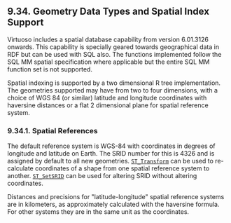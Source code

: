 <div id="sqlrefgeospatial" class="section">

<div class="titlepage">

<div>

<div>

## 9.34. Geometry Data Types and Spatial Index Support

</div>

</div>

</div>

Virtuoso includes a spatial database capability from version 6.01.3126
onwards. This capability is specially geared towards geographical data
in RDF but can be used with SQL also. The functions implemented follow
the SQL MM spatial specification where applicable but the entire SQL MM
function set is not supported.

Spatial indexing is supported by a two dimensional R tree
implementation. The geometries supported may have from two to four
dimensions, with a choice of WGS 84 (or similar) latitude and longitude
coordinates with haversine distances or a flat 2 dimensional plane for
spatial reference system.

<div id="sqlrefgeospatialspatref" class="section">

<div class="titlepage">

<div>

<div>

### 9.34.1. Spatial References

</div>

</div>

</div>

The default reference system is WGS-84 with coordinates in degrees of
longitude and latitude on Earth. The SRID number for this is 4326 and is
assigned by default to all new geometries.
<a href="fn_st_transform.html" class="link" title="ST_Transform"><code
class="function">ST_Transform</code></a> can be used to re-calculate
coordinates of a shape from one spatial reference system to another.
<a href="fn_st_setsrid.html" class="link" title="ST_SetSRID"><code
class="function">ST_SetSRID</code></a> can be used for altering SRID
without altering coordinates.

Distances and precisions for "latitude-longitude" spatial reference
systems are in kilometers, as approximately calculated with the
haversine formula. For other systems they are in the same unit as the
coordinates.

</div>

</div>
